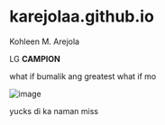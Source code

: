 # karejolaa.github.io
Kohleen M. Arejola

LG **CAMPION**

what if bumalik ang greatest what if mo


![image](https://user-images.githubusercontent.com/122416209/212213969-0e31c5fd-285a-4d8f-a3f7-5af2c0b6ffac.png)

yucks di ka naman miss
